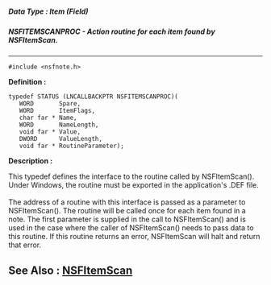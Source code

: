 ##### Data Type : Item (Field)
##### NSFITEMSCANPROC - Action routine for each item found by NSFItemScan.
---
```
#include <nsfnote.h>
```

**Definition :**
```
typedef STATUS (LNCALLBACKPTR NSFITEMSCANPROC)(
   WORD       Spare,
   WORD       ItemFlags,
   char far * Name,
   WORD       NameLength,
   void far * Value,
   DWORD      ValueLength,
   void far * RoutineParameter);
```

**Description :**

This typedef defines the interface to the routine called by NSFItemScan().  Under Windows, the routine must be exported in the application's .DEF file.<br>
<br>
The address of a routine with this interface is passed as a parameter to NSFItemScan().  The routine will be called once for each item found in a note.  The first parameter is supplied in the call to NSFItemScan() and is used in the case where the caller of NSFItemScan() needs to pass data to this routine.  If this routine returns an error, NSFItemScan will halt and return that error.


**See Also :**
[NSFItemScan](/domino-c-api-docs/reference/Func/NSFItemScan)
---
